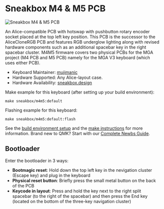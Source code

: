 # Sneakbox M4 & M5 PCB

![Sneakbox M4 & M5 PCB]([https://i.imgur.com/hVLal1m.jpeg)

An Alice-compatible PCB with hotswap with pushbutton rotary encoder socket placed at the top left key position. This PCB is the successor to the AliceCloneRGB PCB and features RGB underglow lighting along with revised hardware components such as an additional spacebar key in the right spacebar cluster. M4M5 firmware covers two physical PCBs for the MGA project (M4 PCB and M5 PCB) namely for the MGA V3 keyboard (which uses either PCB).

* Keyboard Maintainer: [mujimanic](https://github.com/mujimanic)
* Hardware Supported: Any Alice-layout case.
* Hardware Availability: [sneakbox.design](https://sneakbox.com/products/m4-alice-pcbs-for-mga-cases)

Make example for this keyboard (after setting up your build environment):

    make sneakbox/m4m5:default

Flashing example for this keyboard:

    make sneakbox/m4m5:default:flash

See the [build environment setup](https://docs.qmk.fm/#/getting_started_build_tools) and the [make instructions](https://docs.qmk.fm/#/getting_started_make_guide) for more information. Brand new to QMK? Start with our [Complete Newbs Guide](https://docs.qmk.fm/#/newbs).

## Bootloader

Enter the bootloader in 3 ways:

* **Bootmagic reset**: Hold down the top left key in the nevigation cluster (Escape key) and plug in the keyboard
* **Physical reset button**: Briefly press the small metal button on the back of the PCB
* **Keycode in layout**: Press and hold the key next to the right split spacebar (to the right of the spacebar) and then press the End key (located on the bottom of the three-key navigation cluster)
